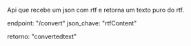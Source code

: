 Api que recebe um json com rtf e retorna um texto puro do rtf.

endpoint: "/convert"
json_chave: "rtfContent"

retorno: 
  "convertedtext"
